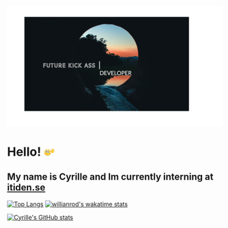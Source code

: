 [![Header](https://github.com/CyrilleKolle/CyrilleKolle/blob/main/readme.jpg "Header")](https://cyrillekolle.github.io/)


# Hello! <img src="https://github.com/CyrilleKolle/CyrilleKolle/blob/main/tenor.gif" width="30px">

## My name is Cyrille and Im currently interning at [itiden.se](itiden.se)

[![Top Langs](https://github-readme-stats.vercel.app/api/top-langs/?username=CyrilleKolle)](https://github.com/anuraghazra/github-readme-stats)
[![willianrod's wakatime stats](https://github-readme-stats.vercel.app/api/wakatime?username=CyrilleKolle&layout=compact)](https://github.com/anuraghazra/github-readme-stats)

[![Cyrille's GitHub stats](https://github-readme-stats.vercel.app/api?username=CyrilleKolle&count_private=true&show_icons=truetheme=radical)](https://github.com/CyrilleKolle/github-readme-stats)

